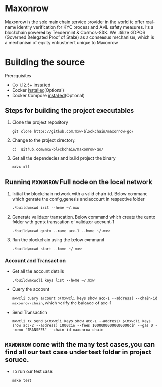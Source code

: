 
# Maxonrow

Maxonrow is the sole main chain service provider in the world to offer real-name identity verification for KYC process and AML safety measures. Its a blockchain powered by Tendermint & Cosmos-SDK. We utilize GDPOS (Governed Delegated Proof of Stake) as a consensus mechanism, which is a mechanism of equity entrustment unique to Maxonrow.

# Building the source

Prerequisites
* Go 1.12.5+ [installed](https://github.com/golang/go)
* Docker [installed](https://docs.docker.com/engine/installation/)(Optional)
* Docker Compose [installed](https://docs.docker.com/compose/install/)(Optional)


## Steps for building the project executables

1. Clone the project repository

    `git clone https://github.com/mxw-blockchain/maxonrow-go/`


2. Change to the project directory.

    `cd  github.com/mxw-blockchain/maxonrow-go/`


3.  Get all the dependecies and build project the binary

    `make all`


## Running `MXWONROW` Full node on the local network

1. Initial the blockchain network with a valid chain-id. Below command which genrate the config,genesis and account in respective folder


    `./build/mxwd init --home ~/.mxw`


2. Generate validator transcation. Below command which create the gentx folder with gentx transcation of validator account-1

    `./build/mxwd gentx --name acc-1 --home ~/.mxw`


3. Run the blockchain using the below command

    `./build/mxwd start --home ~/.mxw`


### Acoount and Transaction

  - Get all the account details

    `./build/mxwcli keys list --home ~/.mxw`

  - Query the account

    `mxwcli query account $(mxwcli keys show acc-1 --address) --chain-id maxonrow-chain`, which verify the balance of acc-1

  - Send Transaction

    `mxwcli tx send $(mxwcli keys show acc-1 --address) $(mxwcli keys show acc-2 --address) 1000cin --fees 10000000000000000cin --gas 0 --memo "TRANSFER" --chain-id maxonrow-chain`


## `MXWONROW` come with the many test cases,you can find all our test case under test folder in project soruce.

* To run our test case:

    `make test`